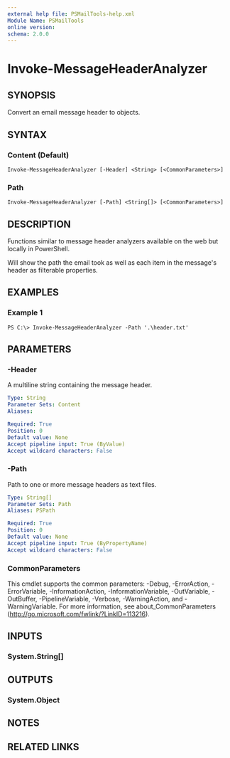 ```yaml
---
external help file: PSMailTools-help.xml
Module Name: PSMailTools
online version: 
schema: 2.0.0
---
```


# Invoke-MessageHeaderAnalyzer

## SYNOPSIS
Convert an email message header to objects.

## SYNTAX

### Content (Default)
```
Invoke-MessageHeaderAnalyzer [-Header] <String> [<CommonParameters>]
```

### Path
```
Invoke-MessageHeaderAnalyzer [-Path] <String[]> [<CommonParameters>]
```

## DESCRIPTION
Functions similar to message header analyzers available on the web but locally in PowerShell.

Will show the path the email took as well as each item in the message's header as filterable properties.

## EXAMPLES

### Example 1
```
PS C:\> Invoke-MessageHeaderAnalyzer -Path '.\header.txt'
```

## PARAMETERS

### -Header
A multiline string containing the message header.

```yaml
Type: String
Parameter Sets: Content
Aliases: 

Required: True
Position: 0
Default value: None
Accept pipeline input: True (ByValue)
Accept wildcard characters: False
```

### -Path
Path to one or more message headers as text files.

```yaml
Type: String[]
Parameter Sets: Path
Aliases: PSPath

Required: True
Position: 0
Default value: None
Accept pipeline input: True (ByPropertyName)
Accept wildcard characters: False
```

### CommonParameters
This cmdlet supports the common parameters: -Debug, -ErrorAction, -ErrorVariable, -InformationAction, -InformationVariable, -OutVariable, -OutBuffer, -PipelineVariable, -Verbose, -WarningAction, and -WarningVariable. For more information, see about_CommonParameters (http://go.microsoft.com/fwlink/?LinkID=113216).

## INPUTS

### System.String[]

## OUTPUTS

### System.Object

## NOTES

## RELATED LINKS

